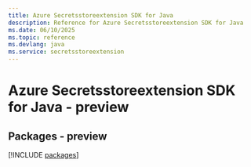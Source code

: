 ```yaml
---
title: Azure Secretsstoreextension SDK for Java
description: Reference for Azure Secretsstoreextension SDK for Java
ms.date: 06/10/2025
ms.topic: reference
ms.devlang: java
ms.service: secretsstoreextension
---
```

# Azure Secretsstoreextension SDK for Java - preview
## Packages - preview
[!INCLUDE [packages](secretsstoreextension-index.md)]